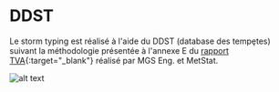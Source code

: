 # DDST
Le storm typing est réalisé à l'aide du DDST (database des tempȩtes) suivant la méthodologie présentée à l'annexe E du [rapport TVA](http://www.mgsengr.com/damsafetyfiles/TVA_Point%20Precipitation-Frequency_2015-03-02_Release.pdf?#page=132){:target="_blank"} réalisé par MGS Eng. et MetStat.

![alt text](https://github.com/hydrologie/sefm/blob/master/img/AMS.png?raw=true)
